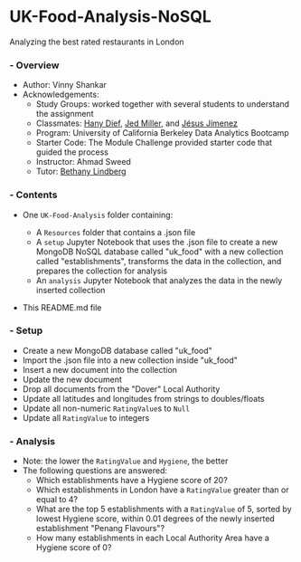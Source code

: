 # UK-Food-Analysis-NoSQL
Analyzing the best rated restaurants in London
### - Overview
- Author: Vinny Shankar
- Acknowledgements:
    - Study Groups: worked together with several students to understand the assignment
    - Classmates: [Hany Dief](https://github.com/hanydief), [Jed Miller](https://github.com/Jed-Miller), and [Jésus Jímenez](https://github.com/JesusJimenez3318)
    - Program: University of California Berkeley Data Analytics Bootcamp
    - Starter Code: The Module Challenge provided starter code that guided the process
    - Instructor: Ahmad Sweed
    - Tutor: [Bethany Lindberg](https://github.com/bethanylindberg)
### - Contents
- One `UK-Food-Analysis` folder containing:
    * A `Resources` folder that contains a .json file
    * A `setup` Jupyter Notebook that uses the .json file to create a new MongoDB NoSQL database called "uk_food" with a new collection called "establishments", transforms the data in the collection, and prepares the collection for analysis
    * An `analysis` Jupyter Notebook that analyzes the data in the newly inserted collection
    
- This README.md file
### - Setup
* Create a new MongoDB database called "uk_food"
* Import the .json file into a new collection inside "uk_food"
* Insert a new document into the collection
* Update the new document
* Drop all documents from the "Dover" Local Authority
* Update all latitudes and longitudes from strings to doubles/floats
* Update all non-numeric `RatingValue`s to `Null`
* Update all `RatingValue` to integers
### - Analysis
* Note: the lower the `RatingValue` and `Hygiene`, the better
* The following questions are answered:
    * Which establishments have a Hygiene score of 20?
    * Which establishments in London have a `RatingValue` greater than or equal to 4?
    * What are the top 5 establishments with a `RatingValue` of 5, sorted by lowest Hygiene score, within 0.01 degrees of the newly inserted establishment "Penang Flavours"?
    * How many establishments in each Local Authority Area have a Hygiene score of 0?